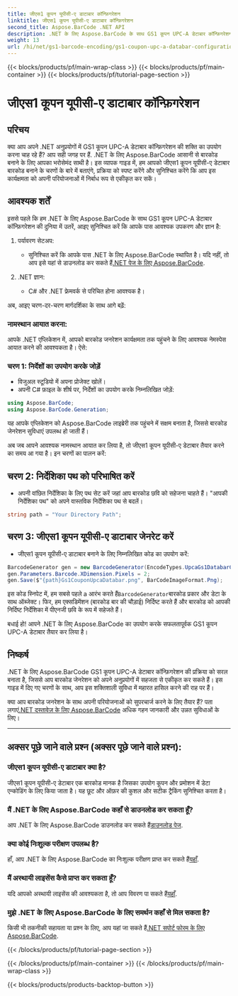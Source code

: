```yaml
---
title: जीएस1 कूपन यूपीसी-ए डाटाबार कॉन्फ़िगरेशन
linktitle: जीएस1 कूपन यूपीसी-ए डाटाबार कॉन्फ़िगरेशन
second_title: Aspose.BarCode .NET API
description: .NET के लिए Aspose.BarCode के साथ GS1 कूपन UPC-A डेटाबार कॉन्फ़िगरेशन सीखें। आसानी से बारकोड बनाएं. अब शुरू हो जाओ!
weight: 13
url: /hi/net/gs1-barcode-encoding/gs1-coupon-upc-a-databar-configuration/
---
```


{{< blocks/products/pf/main-wrap-class >}}
{{< blocks/products/pf/main-container >}}
{{< blocks/products/pf/tutorial-page-section >}}

# जीएस1 कूपन यूपीसी-ए डाटाबार कॉन्फ़िगरेशन


## परिचय

क्या आप अपने .NET अनुप्रयोगों में GS1 कूपन UPC-A डेटाबार कॉन्फ़िगरेशन की शक्ति का उपयोग करना चाह रहे हैं? आप सही जगह पर हैं. .NET के लिए Aspose.BarCode आसानी से बारकोड बनाने के लिए आपका भरोसेमंद साथी है। इस व्यापक गाइड में, हम आपको जीएस1 कूपन यूपीसी-ए डेटाबार बारकोड बनाने के चरणों के बारे में बताएंगे, प्रक्रिया को स्पष्ट करेंगे और सुनिश्चित करेंगे कि आप इस कार्यक्षमता को अपनी परियोजनाओं में निर्बाध रूप से एकीकृत कर सकें।

## आवश्यक शर्तें

इससे पहले कि हम .NET के लिए Aspose.BarCode के साथ GS1 कूपन UPC-A डेटाबार कॉन्फ़िगरेशन की दुनिया में उतरें, आइए सुनिश्चित करें कि आपके पास आवश्यक उपकरण और ज्ञान है:

1. पर्यावरण सेटअप:
   -  सुनिश्चित करें कि आपके पास .NET के लिए Aspose.BarCode स्थापित है। यदि नहीं, तो आप इसे यहां से डाउनलोड कर सकते हैं[.NET पेज के लिए Aspose.BarCode](https://releases.aspose.com/barcode/net/).

2. .NET ज्ञान:
   - C# और .NET फ्रेमवर्क से परिचित होना आवश्यक है।

अब, आइए चरण-दर-चरण मार्गदर्शिका के साथ आगे बढ़ें:

### नामस्थान आयात करना:

आपके .NET एप्लिकेशन में, आपको बारकोड जनरेशन कार्यक्षमता तक पहुंचने के लिए आवश्यक नेमस्पेस आयात करने की आवश्यकता है। ऐसे:

### चरण 1: निर्देशों का उपयोग करके जोड़ें
- विजुअल स्टूडियो में अपना प्रोजेक्ट खोलें।
- अपनी C# फ़ाइल के शीर्ष पर, निर्देशों का उपयोग करके निम्नलिखित जोड़ें:

```csharp
using Aspose.BarCode;
using Aspose.BarCode.Generation;
```

यह आपके एप्लिकेशन को Aspose.BarCode लाइब्रेरी तक पहुंचने में सक्षम बनाता है, जिससे बारकोड जेनरेशन सुविधाएं उपलब्ध हो जाती हैं।

अब जब आपने आवश्यक नामस्थान आयात कर लिया है, तो जीएस1 कूपन यूपीसी-ए डेटाबार तैयार करने का समय आ गया है। इन चरणों का पालन करें:

## चरण 2: निर्देशिका पथ को परिभाषित करें
- अपनी वांछित निर्देशिका के लिए पथ सेट करें जहां आप बारकोड छवि को सहेजना चाहते हैं। "आपकी निर्देशिका पथ" को अपने वास्तविक निर्देशिका पथ से बदलें।

```csharp
string path = "Your Directory Path";
```

## चरण 3: जीएस1 कूपन यूपीसी-ए डाटाबार जेनरेट करें
- जीएस1 कूपन यूपीसी-ए डाटाबार बनाने के लिए निम्नलिखित कोड का उपयोग करें:

```csharp
BarcodeGenerator gen = new BarcodeGenerator(EncodeTypes.UpcaGs1DatabarCoupon, "123456789012(8110)ASPOSE");
gen.Parameters.Barcode.XDimension.Pixels = 2;
gen.Save($"{path}Gs1CouponUpcaDatabar.png", BarCodeImageFormat.Png);
```

 इस कोड स्निपेट में, हम सबसे पहले a आरंभ करते हैं`BarcodeGenerator`बारकोड प्रकार और डेटा के साथ ऑब्जेक्ट। फिर, हम एक्सडिमेंशन (बारकोड बार की चौड़ाई) निर्दिष्ट करते हैं और बारकोड को आपकी निर्दिष्ट निर्देशिका में पीएनजी छवि के रूप में सहेजते हैं।

बधाई हो! आपने .NET के लिए Aspose.BarCode का उपयोग करके सफलतापूर्वक GS1 कूपन UPC-A डेटाबार तैयार कर लिया है।

## निष्कर्ष

.NET के लिए Aspose.BarCode GS1 कूपन UPC-A डेटाबार कॉन्फ़िगरेशन की प्रक्रिया को सरल बनाता है, जिससे आप बारकोड जेनरेशन को अपने अनुप्रयोगों में सहजता से एकीकृत कर सकते हैं। इस गाइड में दिए गए चरणों के साथ, आप इस शक्तिशाली सुविधा में महारत हासिल करने की राह पर हैं।

 क्या आप बारकोड जनरेशन के साथ अपनी परियोजनाओं को सुपरचार्ज करने के लिए तैयार हैं? पता लगाएं[.NET दस्तावेज़ के लिए Aspose.BarCode](https://reference.aspose.com/barcode/net/) अधिक गहन जानकारी और उन्नत सुविधाओं के लिए।

---

## अक्सर पूछे जाने वाले प्रश्न (अक्सर पूछे जाने वाले प्रश्न):

### जीएस1 कूपन यूपीसी-ए डाटाबार क्या है?
जीएस1 कूपन यूपीसी-ए डेटाबार एक बारकोड मानक है जिसका उपयोग कूपन और प्रमोशन में डेटा एन्कोडिंग के लिए किया जाता है। यह छूट और ऑफ़र की कुशल और सटीक ट्रैकिंग सुनिश्चित करता है।

### मैं .NET के लिए Aspose.BarCode कहाँ से डाउनलोड कर सकता हूँ?
आप .NET के लिए Aspose.BarCode डाउनलोड कर सकते हैं[डाउनलोड पेज](https://releases.aspose.com/barcode/net/).

### क्या कोई निःशुल्क परीक्षण उपलब्ध है?
 हाँ, आप .NET के लिए Aspose.BarCode का निःशुल्क परीक्षण प्राप्त कर सकते हैं[यहाँ](https://releases.aspose.com/).

### मैं अस्थायी लाइसेंस कैसे प्राप्त कर सकता हूँ?
 यदि आपको अस्थायी लाइसेंस की आवश्यकता है, तो आप विवरण पा सकते हैं[यहाँ](https://purchase.aspose.com/temporary-license/).

### मुझे .NET के लिए Aspose.BarCode के लिए समर्थन कहाँ से मिल सकता है?
 किसी भी तकनीकी सहायता या प्रश्न के लिए, आप यहां जा सकते हैं[.NET सपोर्ट फोरम के लिए Aspose.BarCode](https://forum.aspose.com/c/barcode/13).


{{< /blocks/products/pf/tutorial-page-section >}}

{{< /blocks/products/pf/main-container >}}
{{< /blocks/products/pf/main-wrap-class >}}

{{< blocks/products/products-backtop-button >}}
